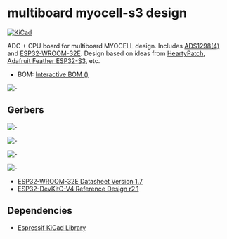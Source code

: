 # multiboard myocell-s3 design

[![KiCad](https://img.shields.io/badge/KiCad-8.0.1-blue.svg)](https://www.kicad.org/)

ADC + CPU board for multiboard MYOCELL design. Includes [ADS1298(4)](https://static.chipdip.ru/lib/395/DOC009395274.pdf) and [ESP32-WROOM-32E](https://www.espressif.com/sites/default/files/documentation/esp32-wroom-32e_esp32-wroom-32ue_datasheet_en.pdf). Design based on ideas from [HeartyPatch](https://hackaday.io/project/21046-heartypatch-a-single-lead-ecg-hr-patch-with-esp32), [Adafruit Feather ESP32-S3](https://learn.adafruit.com/assets/110822), etc.

* BOM: [Interactive BOM ()](https://htmlpreview.github.io/?https://github.com/RF-Lab/emg_platform/blob/master/hw_platform/MYOCELL8/bom/ibom.html)

![-](MYOCELL8.png)

## Gerbers

![-](MYOCELL8-gerber-top.png)

![-](MYOCELL8-gerber-ins.png)

![-](MYOCELL8-gerber-bottom.png)

![-](myocell8-rev2.png)

* [ESP32-WROOM-32E Datasheet Version 1.7](https://www.espressif.com/sites/default/files/documentation/esp32-wroom-32e_esp32-wroom-32ue_datasheet_en.pdf) 
* [ESP32-DevKitC-V4 Reference Design r2.1](https://www.espressif.com/en/products/devkits/esp32-devkitc/resources)

## Dependencies

* [Espressif KiCad Library](https://github.com/espressif/kicad-libraries)
